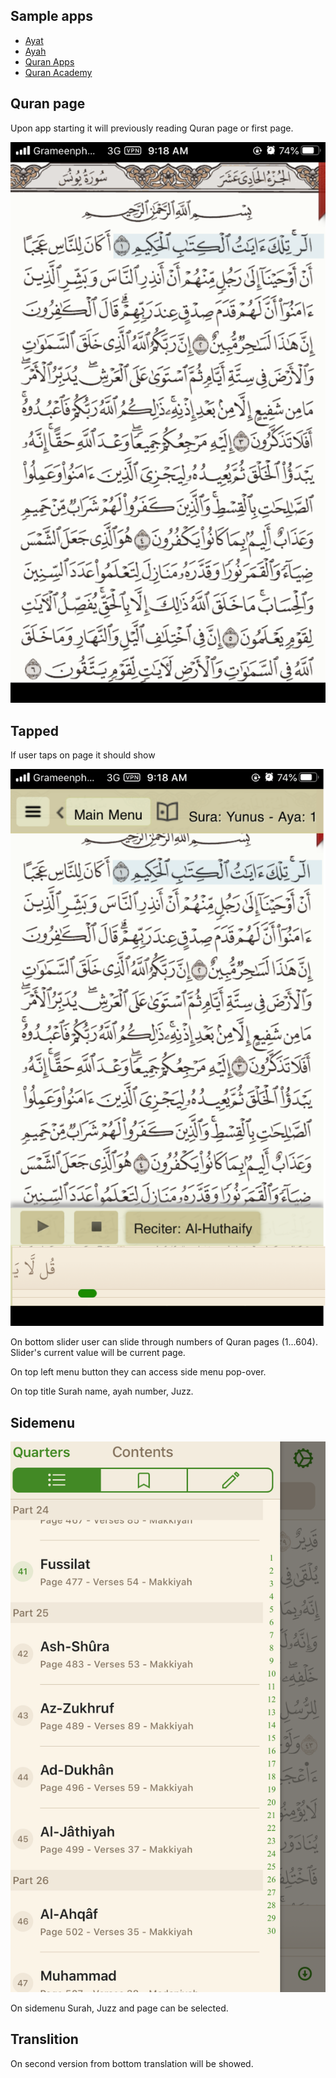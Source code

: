 ## Sample apps

* [Ayat](https://quran.ksu.edu.sa/ayat/?l=en)
* [Ayah](http://ayahapp.com/)
* [Quran Apps](https://quran.com/apps)
* [Quran Academy](https://quranacademy.io/apps)

## Quran page
Upon app starting it will previously reading Quran page or first page.

![](main.png)


## Tapped
If user taps on page it should show

![](tapped.png)

On bottom slider user can slide through numbers of Quran pages (1...604). Slider's current value will be current page.

On top left menu button they can access side menu pop-over.

On top title Surah name, ayah number, Juzz.


## Sidemenu

![](sidemenu.png)

On sidemenu Surah, Juzz and page can be selected.


## Translition

On second version from bottom translation will be showed.


